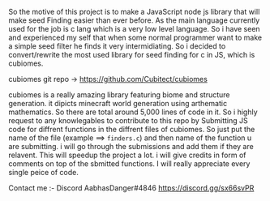 So the motive of this project is to make a JavaScript node js library that will make seed Finding easier than ever before.
As the main language currently used for the job is c lang which is a very low level language.
So i have seen and experienced my self that when some normal programmer want to make a simple seed filter he finds it very intermidiating.
So i decided to convert/rewrite the most used library for seed finding for c in JS, which is cubiomes.

cubiomes git repo -> https://github.com/Cubitect/cubiomes

cubiomes is a really amazing library featuring biome and structure generation.
it dipicts minecraft world generation using arthematic mathematics.
So there are total around 5,000 lines of code in it.
So i highly request to any knowlegables to contribute to this repo by Submitting JS code for diffrent functions in the diffrent files of cubiomes.
So just put the name of the file (example ==> `finders.c`) and then name of the function u are submitting.
i will go through the submissions and add them if they are relavent.
This will speedup the project a lot.
i will give credits in form of comments on top of the sbmitted functions.
I will really appreciate every single peice of code.

Contact me :- Discord AabhasDanger#4846
https://discord.gg/sx66svPR